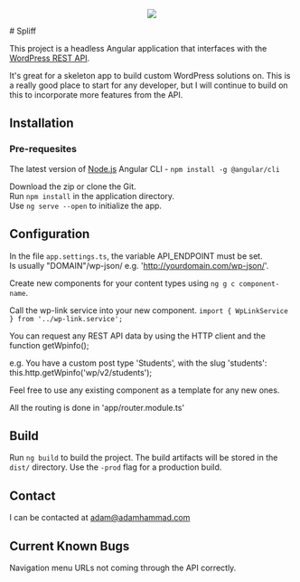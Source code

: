 <p align="center">
  <img src="http://web.adamhammad.com/wp-content/uploads/2018/03/spliff-logo.png">
</p>
# Spliff

This project is a headless Angular application that interfaces with the [WordPress REST API](https://developer.wordpress.org/rest-api/).

It's great for a skeleton app to build custom WordPress solutions on. This is a really good place to start for any developer, but I will continue to build on this to incorporate more features from the API.

## Installation

### Pre-requesites 
The latest version of [Node.js](https://nodejs.org/en/) 
Angular CLI - `npm install -g @angular/cli`


Download the zip or clone the Git.<br>
Run `npm install` in the application directory.<br>
Use `ng serve --open` to initialize the app.

## Configuration

In the file `app.settings.ts`, the variable API_ENDPOINT must be set.<br>
Is usually "DOMAIN"/wp-json/ e.g. 'http://yourdomain.com/wp-json/'.

Create new components for your content types using `ng g c component-name`.

Call the wp-link service into your new component.
`import { WpLinkService } from '../wp-link.service';`

You can request any REST API data by using the HTTP client and the function getWpinfo();

e.g. You have a custom post type 'Students', with the slug 'students':
  this.http.getWpinfo('wp/v2/students');
  
Feel free to use any existing component as a template for any new ones.

All the routing is done in 'app/router.module.ts'

## Build

Run `ng build` to build the project. The build artifacts will be stored in the `dist/` directory. Use the `-prod` flag for a production build.

## Contact

I can be contacted at adam@adamhammad.com

## Current Known Bugs

Navigation menu URLs not coming through the API correctly.
